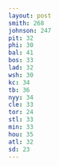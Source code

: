 ```yaml
---
layout: post
smith: 268
johnson: 247
pit: 32
phi: 30
bal: 41
bos: 33
lad: 32
wsh: 30
kc: 34
tb: 36
nyy: 34
cle: 33
tor: 24
stl: 33
min: 33
hou: 35
atl: 32
sd: 23
---
```

